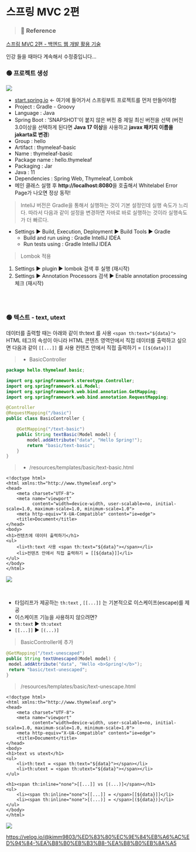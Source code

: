 <h1>스프링 MVC 2편</h1>

> ### 📗 Reference
[스프링 MVC 2편 - 백엔드 웹 개발 활용 기술](https://www.inflearn.com/course/%EC%8A%A4%ED%94%84%EB%A7%81-mvc-2/dashboard)

인강 들을 때마다 계속해서 수정중입니다...

### 🟢 프로젝트 생성
![](https://velog.velcdn.com/images/kimm9803/post/852fcdd8-7f7b-4351-86ea-77680ed711e6/image.png)

- [start.spring.io](https://start.spring.io/) <- 여기에 들어가서 스프링부트 프로젝트를 먼저 만들어야함
- Project : Gradle - Groovy
- Language : Java
- Spring Boot : 'SNAPSHOT'이 붙지 않은 버전 중 제일 최신 버전을 선택
(버전 3.0이상을 선택하게 된다면 **Java 17 이상**을 사용하고 **javax 패키지 이름을 jakarta로 변경**)
- Group : hello
- Artifact : thymeleaf-basic
- Name : thymeleaf-basic
- Package name : hello.thymeleaf
- Packaging : Jar
- Java : 11
- Dependencies : Spring Web, Thymeleaf, Lombok
- 메인 클래스 실행 후 **http://localhost:8080**을 호출해서 Whitelabel Error Page가 나오면 정상 동작!

> InteliJ 버전은 Gradle을 통해서 실행하는 것이 기본 설정인데 실행 속도가 느리다.
따라서 다음과 같이 설정을 변경하면 자바로 바로 실행하는 것이라 실행속도가 더 빠르다.
- Settings ▶ Build, Execution, Deployment ▶ Build Tools ▶ Gradle
  - Build and run using : Gradle IntelliJ IDEA
  - Run tests using : Gradle IntelliJ IDEA
  
> Lombok 적용
1. Settings ▶ plugin ▶ lombok 검색 후 실행 (재시작)
2. Settings ▶ Annotation Processors 검색 ▶ Enable annotation processing 체크 (재시작)

<br><br>

### 🟢 텍스트 - text, utext

데이터를 출력할 때는 아래와 같이 th:text 를 사용
```<span th:text="${data}">```
HTML 테그의 속성이 아니라 HTML 콘텐츠 영역안에서 직접 데이터를 출력하고 싶으면 다음과 같이 ```[[...]]``` 를 사용
컨텐츠 안에서 직접 출력하기 = ```[[${data}]]```
<br>

> - BasicController

```java
package hello.thymeleaf.basic;

import org.springframework.stereotype.Controller;
import org.springframework.ui.Model;
import org.springframework.web.bind.annotation.GetMapping;
import org.springframework.web.bind.annotation.RequestMapping;

@Controller
@RequestMapping("/basic")
public class BasicController {

    @GetMapping("/text-basic")
    public String textBasic(Model model) {
        model.addAttribute("data", "Hello Spring!");
        return "basic/text-basic";
    }
}
```

> - /resources/templates/basic/text-basic.html

```
<!doctype html>
<html xmlns:th="http://www.thymeleaf.org">
<head>
    <meta charset="UTF-8">
    <meta name="viewport"
          content="width=device-width, user-scalable=no, initial-scale=1.0, maximum-scale=1.0, minimum-scale=1.0">
    <meta http-equiv="X-UA-Compatible" content="ie=edge">
    <title>Document</title>
</head>
<body>
<h1>컨텐츠에 데이터 출력하기</h1>
<ul>
    <li>th:text 사용 <span th:text="${data}"></span></li>
    <li>컨텐츠 안에서 직접 출력하기 = [[${data}]]</li>
</ul>
</body>
</html>
```
![](https://velog.velcdn.com/images/kimm9803/post/871c2f02-c487-4e8e-b085-456a1a795db1/image.png)

<br>

- 타임리프가 제공하는 ```th:text``` , ```[[...]]``` 는 기본적으로 이스케이프(escape)를 제공
- 이스케이프 기능을 사용하지 않으려면?
- ```th:text``` ▶ ```th:utext```
- ```[[...]]``` ▶ ```[(...)]```

> BasicController에 추가

```java
@GetMapping("/text-unescaped")
public String textUnescaped(Model model) {
 model.addAttribute("data", "Hello <b>Spring!</b>");
 return "basic/text-unescaped";
}
```
> /resources/templates/basic/text-unescape.html

```
<!doctype html>
<html xmlns:th="http://www.thymeleaf.org">
<head>
    <meta charset="UTF-8">
    <meta name="viewport"
          content="width=device-width, user-scalable=no, initial-scale=1.0, maximum-scale=1.0, minimum-scale=1.0">
    <meta http-equiv="X-UA-Compatible" content="ie=edge">
    <title>Document</title>
</head>
<body>
<h1>text vs utext</h1>
<ul>
    <li>th:text = <span th:text="${data}"></span></li>
    <li>th:utext = <span th:utext="${data}"></span></li>
</ul>

<h1><span th:inline="none">[[...]] vs [(...)]</span></h1>
<ul>
    <li><span th:inline="none">[[...]] = </span>[[${data}]]</li>
    <li><span th:inline="none">[(...)] = </span>[(${data})]</li>
</ul>
</body>
</html>
```

![](https://velog.velcdn.com/images/kimm9803/post/2dd0995c-1629-4572-8ed5-28d374263cdd/image.png)


https://velog.io/@kimm9803/%ED%83%80%EC%9E%84%EB%A6%AC%ED%94%84-%EA%B8%B0%EB%B3%B8-%EA%B8%B0%EB%8A%A5
